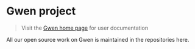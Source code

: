 Gwen project
============

> Visit the [Gwen home page](https://gweninterpreter.org/) for user documentation

All our open source work on Gwen is maintained in the repositories here.


